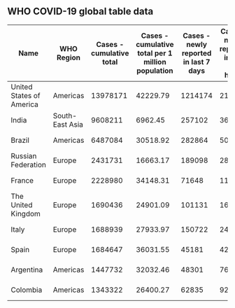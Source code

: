 ## WHO COVID-19 global table data
| Name  | WHO Region | Cases - cumulative total |Cases - cumulative total per 1 million population | Cases - newly reported in last 7 days|Cases - newly reported in last 24 hours|Deaths - cumulative total|Deaths - cumulative total per 1 million population|Deaths - newly reported in last 7 days|Deaths - newly reported in last 24 hours|Transmission Classification|
| ------------- | ------------- |------------- | ------------- |------------- | ------------- | ------------- | ------------- |------------- | ------------- |------------- |
|United States of America|Americas|13978171|42229.79|1214174|218671|274077|828.02|12617|2844|Community transmission|
|India|South-East Asia|9608211|6962.45|257102|36652|139700|101.23|3500|512|Clusters of cases|
|Brazil|Americas|6487084|30518.92|282864|50434|175270|824.57|3810|755|Community transmission|
|Russian Federation|Europe|2431731|16663.17|189098|28782|42684|292.49|3616|508|Clusters of cases|
|France|Europe|2228980|34148.31|71648|11107|54404|833.48|2850|625|Community transmission|
|The United Kingdom|Europe|1690436|24901.09|101131|16298|60617|892.92|3066|504|Community transmission|
|Italy|Europe|1688939|27933.97|150722|24110|58852|973.37|5175|814|Clusters of cases|
|Spain|Europe|1684647|36031.55|45181|4226|46252|989.25|947|49|Community transmission|
|Argentina|Americas|1447732|32032.46|48301|7629|39305|869.66|1364|149|Community transmission|
|Colombia|Americas|1343322|26400.27|62835|9233|37305|733.15|1286|188|Community transmission|
